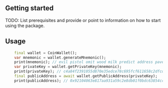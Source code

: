 
## Getting started

TODO: List prerequisites and provide or point to information on how to
start using the package.

## Usage


```dart
    final wallet = CoinWallet();
    var mnemonic = wallet.generateMnemonic();
    print(mnemonic); // evil pistol omit wood milk predict address pave vivid trap buddy trade
    var privateKey = wallet.getPrivateKey(mnemonic);
    print(privateKey); // c4a84f2391055d870e35edce78c695fcf611658c2dfcd4cfb0a069df7c06e5ba
    final publicAddress = await wallet.getPublicAddress(privateKey);
    print(publicAddress); // 0x92104063e817aa931a59c2e8db01f0bdc63854cc
```
